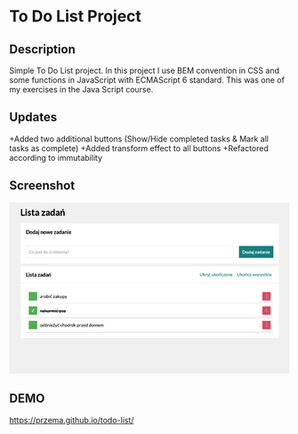 # To Do List Project

## Description

Simple To Do List project. In this project I use BEM convention in CSS and some functions in JavaScript with ECMAScript 6 standard.
This was one of my exercises in the Java Script course.

## Updates

+Added two additional buttons (Show/Hide completed tasks & Mark all tasks as complete)
+Added transform effect to all buttons
+Refactored according to immutability

## Screenshot

![screenshot](images/screenshot2.png)

## DEMO

https://przema.github.io/todo-list/
